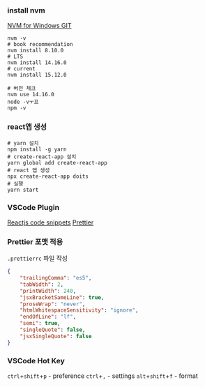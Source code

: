 ### install nvm

[NVM for Windows GIT](https://github.com/coreybutler/nvm-windows/releases)

```shell
nvm -v
# book recommendation
nvm install 8.10.0
# LTS
nvm install 14.16.0
# current
nvm install 15.12.0

# 버전 체크
nvm use 14.16.0
node -vㅜ프
npm -v
```

### react앱 생성

```shell
# yarn 설치
npm install -g yarn
# create-react-app 설치
yarn global add create-react-app
# react 앱 생성
npx create-react-app doits
# 실행
yarn start
```

### VSCode Plugin

[Reactjs code snippets](https://marketplace.visualstudio.com/items?itemName=xabikos.ReactSnippets)
[Prettier](https://prettier.io/docs/en/options.html)

### Prettier 포맷 적용

`.prettierrc` 파일 작성

```json
{
	"trailingComma": "es5",
	"tabWidth": 2,
	"printWidth": 240,
	"jsxBracketSameLine": true,
	"proseWrap": "never",
	"htmlWhitespaceSensitivity": "ignore",
	"endOfLine": "lf",
	"semi": true,
	"singleQuote": false,
	"jsxSingleQuote": false
}
```

### VSCode Hot Key

`ctrl`+`shift`+`p` - preference
`ctrl`+`,` - settings
`alt`+`shift`+`f` - format
